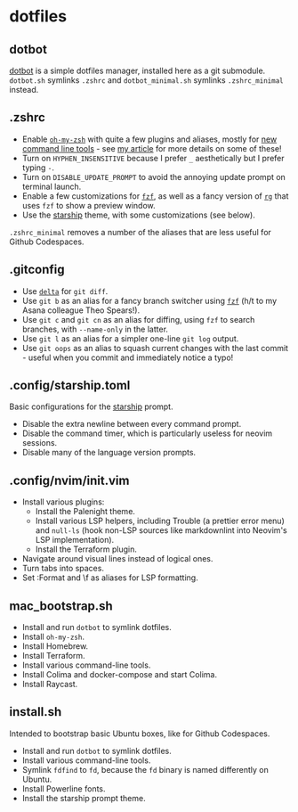 # dotfiles

## dotbot

[dotbot](https://github.com/anishathalye/dotbot) is a simple dotfiles manager, installed here as a git submodule.
`dotbot.sh` symlinks `.zshrc` and `dotbot_minimal.sh` symlinks `.zshrc_minimal` instead.

## .zshrc

* Enable [`oh-my-zsh`](https://ohmyz.sh) with quite a few plugins and aliases, mostly for [new command line tools](https://jvns.ca/blog/2022/04/12/a-list-of-new-ish--command-line-tools/) - see [my article](https://rwblickhan.org/technical/2022-command-line-tools/) for more details on some of these!
* Turn on `HYPHEN_INSENSITIVE` because I prefer `_` aesthetically but I prefer typing `-`.
* Turn on `DISABLE_UPDATE_PROMPT` to avoid the annoying update prompt on terminal launch.
* Enable a few customizations for [`fzf`](https://github.com/junegunn/fzf), as well as a fancy version of [`rg`](https://github.com/BurntSushi/ripgrep) that uses `fzf` to show a preview window.
* Use the [starship](https://starship.rs) theme, with some customizations (see below).

`.zshrc_minimal` removes a number of the aliases that are less useful for Github Codespaces.

## .gitconfig

* Use [`delta`](https://github.com/dandavison/delta) for `git diff`.
* Use `git b` as an alias for a fancy branch switcher using [`fzf`](https://github.com/junegunn/fzf) (h/t to my Asana colleague Theo Spears!).
* Use `git c` and `git cn` as an alias for diffing, using `fzf` to search branches, with `--name-only` in the latter.
* Use `git l` as an alias for a simpler one-line `git log` output.
* Use `git oops` as an alias to squash current changes with the last commit - useful when you commit and immediately notice a typo!

## .config/starship.toml

Basic configurations for the [starship](https://starship.rs) prompt.

* Disable the extra newline between every command prompt.
* Disable the command timer, which is particularly useless for neovim sessions.
* Disable many of the language version prompts.

## .config/nvim/init.vim

* Install various plugins:
  * Install the Palenight theme.
  * Install various LSP helpers, including Trouble (a prettier error menu) and `null-ls` (hook non-LSP sources like markdownlint into Neovim's LSP implementation).
  * Install the Terraform plugin.
* Navigate around visual lines instead of logical ones.
* Turn tabs into spaces.
* Set :Format and \f as aliases for LSP formatting.

## mac_bootstrap.sh

* Install and run `dotbot` to symlink dotfiles.
* Install `oh-my-zsh`.
* Install Homebrew.
* Install Terraform.
* Install various command-line tools.
* Install Colima and docker-compose and start Colima.
* Install Raycast.

## install.sh

Intended to bootstrap basic Ubuntu boxes, like for Github Codespaces.

* Install and run `dotbot` to symlink dotfiles.
* Install various command-line tools.
* Symlink `fdfind` to `fd`, because the `fd` binary is named differently on Ubuntu.
* Install Powerline fonts.
* Install the starship prompt theme.

